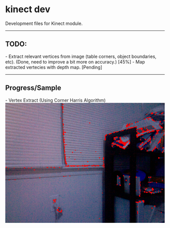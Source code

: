kinect dev
==========
<p>Development files for Kinect module.</p>

<hr>

<h2>TODO:</h2>
- Extract relevant vertices from image (table corners, object boundaries, etc). (Done, need to improve a bit more on accuracy.) [45%]
- Map extracted vertecies with depth map. [Pending]


<br>
<hr>

<h2>Progress/Sample</h2>
- Vertex Extract (Using Corner Harris Algorithm)
<br><img src="img/edgedetect_sample.png">
